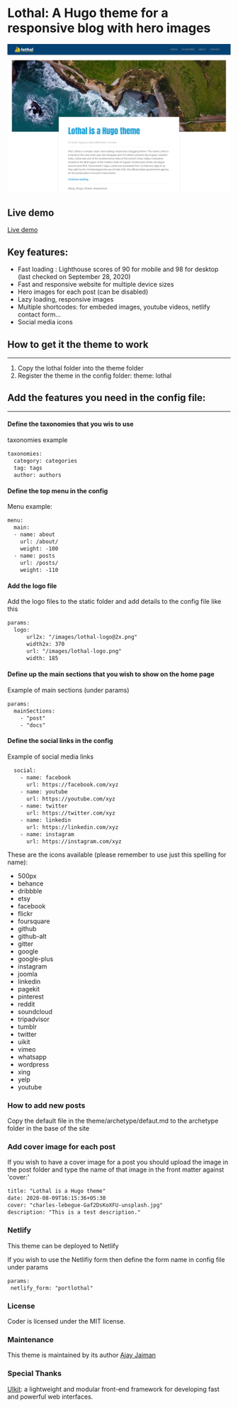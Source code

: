 # Lothal: A Hugo theme for a responsive blog with hero images

![Lothal theme screenshot](/images/screenshot.png "Screenshot")

## Live demo
[Live demo](https://lothal.netlify.app)

## Key features:
- Fast loading : Lighthouse scores of 90 for mobile and 98 for desktop (last checked on September 28, 2020)
- Fast and responsive website for multiple device sizes
- Hero images for each post (can be disabled)
- Lazy loading, responsive images 
- Multiple shortcodes: for embeded images, youtube videos, netlify contact form...
- Social media icons


## How to get it the theme to work
---
1. Copy the lothal folder into the theme folder
2. Register the theme in the config folder: theme: lothal

## Add the features you need in the config file:
---
#### Define the taxonomies that you wis to use
taxonomies example
```
taxonomies:
  category: categories
  tag: tags
  author: authors
```

#### Define the top menu in the config
Menu example: 
```
menu:
  main:
  - name: about
    url: /about/
    weight: -100
  - name: posts
    url: /posts/
    weight: -110
```

#### Add the logo file
Add the logo files to the static folder and add details to the config file like this
```
params:
  logo:
      url2x: "/images/lothal-logo@2x.png"
      width2x: 370
      url: "/images/lothal-logo.png"
      width: 185 
```

#### Define up the main sections that you wish to show on the home page
Example of main sections (under params)
```
params:
  mainSections: 
    - "post"
    - "docs"
```

#### Define the social links in the config
Example of social media links
```
  social:
    - name: facebook
      url: https://facebook.com/xyz  
    - name: youtube
      url: https://youtube.com/xyz
    - name: twitter
      url: https://twitter.com/xyz
    - name: linkedin
      url: https://linkedin.com/xyz
    - name: instagram
      url: https://instagram.com/xyz
```

These are the icons available (please remember to use just this spelling for name):
  - 500px
  - behance
  - dribbble
  - etsy
  - facebook
  - flickr
  - foursquare
  - github
  - github-alt
  - gitter
  - google
  - google-plus
  - instagram
  - joomla
  - linkedin
  - pagekit
  - pinterest
  - reddit
  - soundcloud
  - tripadvisor
  - tumblr
  - twitter
  - uikit
  - vimeo
  - whatsapp
  - wordpress
  - xing
  - yelp
  - youtube


### How to add new posts
Copy the default file in the theme/archetype/defaut.md to the archetype folder in the base of the site

### Add cover image for each post
If you wish to have a cover image for a post you should upload the image in the post folder and type the name of that image in the front matter against 'cover:'
```
title: "Lothal is a Hugo theme"
date: 2020-08-09T16:15:36+05:30
cover: "charles-lebegue-Gaf2DsKoXFU-unsplash.jpg"
description: "This is a test description."
```
### Netlify
This theme can be deployed to Netlify

If you wish to use the Netlifiy form then define the form name in config file under params
```
params:
 netlify_form: "portlothal"
```

### License
Coder is licensed under the MIT license.

### Maintenance

This theme is maintained by its author [Ajay Jaiman](https://www.jaiman.org)

### Special Thanks

[UIkit](https://github.com/uikit/uikit): a lightweight and modular front-end framework for developing fast and powerful web interfaces.

